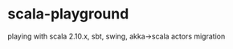 scala-playground
================

playing with scala 2.10.x, sbt, swing, akka->scala actors migration
